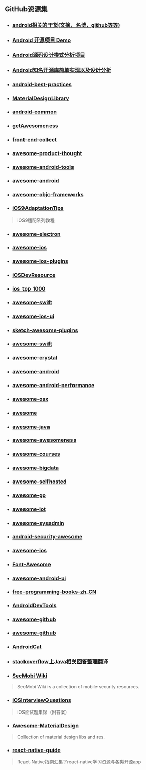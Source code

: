 ## GitHub资源集
* ### [android相关的干货(文摘，名博，github等等)](https://github.com/openproject/AndroidDigest)

* ### [Android 开源项目 Demo](https://github.com/android-cn/android-open-project-demo)

* ### [Android源码设计模式分析项目](https://github.com/simple-android-framework/android_design_patterns_analysis)

* ### [Android知名开源库简单实现以及设计分析](https://github.com/simple-android-framework-exchange/simple-android-opensource-framework)

* ### [android-best-practices](https://github.com/futurice/android-best-practices)

* ### [MaterialDesignLibrary](https://github.com/navasmdc/MaterialDesignLibrary)

* ### [android-common](https://github.com/Trinea/android-common)

* ### [getAwesomeness](https://github.com/panzhangwang/getAwesomeness)

* ### [front-end-collect](https://github.com/foru17/front-end-collect)

* ### [awesome-product-thought](https://github.com/voff12/awesome-product-thought)

* ### [awesome-android-tools](https://github.com/wasabeef/awesome-android-tools)

* ### [awesome-android](https://github.com/JStumpp/awesome-android)

* ### [awesome-objc-frameworks](https://github.com/XCGit/awesome-objc-frameworks)

* ### [iOS9AdaptationTips](https://github.com/ChenYilong/iOS9AdaptationTips)
> iOS9适配系列教程

* ### [awesome-electron](https://github.com/sindresorhus/awesome-electron)

* ### [awesome-ios](https://github.com/Orion777/awesome-ios)

* ### [awesome-ios-plugins](https://github.com/sanketfirodiya/awesome-ios-plugins)

* ### [iOSDevResource](https://github.com/robotsu/iOSDevResource)

* ### [ios_top_1000](https://github.com/iamdaiyuan/ios_top_1000)

* ### [awesome-swift](https://github.com/Wolg/awesome-swift)

* ### [awesome-ios-ui](https://github.com/cjwirth/awesome-ios-ui)

* ### [sketch-awesome-plugins](https://github.com/afc163/sketch-awesome-plugins)

* ### [awesome-swift](https://github.com/matteocrippa/awesome-swift)

* ### [awesome-crystal](https://github.com/veelenga/awesome-crystal)

* ### [awesome-android](https://github.com/snowdream/awesome-android)

* ### [awesome-android-performance](https://github.com/Juude/awesome-android-performance)

* ### [awesome-osx](https://github.com/iCHAIT/awesome-osx)

* ### [awesome](https://github.com/sindresorhus/awesome)

* ### [awesome-java](https://github.com/akullpp/awesome-java)

* ### [awesome-awesomeness](https://github.com/stars?utf8=%E2%9C%93&q=awesome)

* ### [awesome-courses](https://github.com/prakhar1989/awesome-courses)

* ### [awesome-bigdata](https://github.com/onurakpolat/awesome-bigdata)

* ### [awesome-selfhosted](https://github.com/Kickball/awesome-selfhosted)

* ### [awesome-go](https://github.com/avelino/awesome-go)

* ### [awesome-iot](https://github.com/phodal/awesome-iot)

* ### [awesome-sysadmin](https://github.com/kahun/awesome-sysadmin)

* ### [android-security-awesome](https://github.com/ashishb/android-security-awesome)

* ### [awesome-ios](https://github.com/vsouza/awesome-ios)

* ### [Font-Awesome](https://github.com/FortAwesome/Font-Awesome)

* ### [awesome-android-ui](https://github.com/wasabeef/awesome-android-ui)

* ### [free-programming-books-zh_CN](https://github.com/justjavac/free-programming-books-zh_CN)

* ### [AndroidDevTools](https://github.com/inferjay/AndroidDevTools)

* ### [awesome-github](https://github.com/Kikobeats/awesome-github)

* ### [awesome-github](https://github.com/fffaraz/awesome-github)

* ### [AndroidCat](http://www.androidcat.com/)

* ### [stackoverflow上Java相关回答整理翻译](https://github.com/giantray/stackoverflow-java-top-qa)

* ### [SecMobi Wiki](https://github.com/secmobi/wiki.secmobi.com)
> SecMobi Wiki is a collection of mobile security resources.

* ### [iOSInterviewQuestions](https://github.com/ChenYilong/iOSInterviewQuestions)
> iOS面试题集锦（附答案）

* ### [Awesome-MaterialDesign](https://github.com/lightSky/Awesome-MaterialDesign)
> Collection of material design libs and res.

* ### [react-native-guide](https://github.com/ele828/react-native-guide)
> React-Native指南汇集了react-native学习资源与各类开源app
